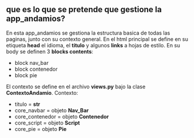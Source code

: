 
## que es lo que se pretende que gestione la app_andamios?

En esta app_andamios se gestiona la estructura basica de todas las paginas, junto con su contexto general. 
En el html principal se define en su etiqueta **head** el idioma, el **titulo** y algunos **links** a hojas de estilo.
En su body se definen 3 **blocks contents**:
- block nav_bar
- block contenedor
- block pie

El contexto se define en el archivo **views.py** bajo la clase **ContextoAndamio**.
Contexto:
- titulo = **str**
- core_navbar = objeto **Nav_Bar**
- core_contenedor = objeto **Contenedor**
- core_script = objeto **Script**
- core_pie = objeto **Pie**

